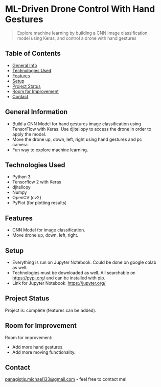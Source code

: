 # ML-Driven Drone Control With Hand Gestures
> Explore machine learning by building a CNN image classification model using Keras, and control a drone with hand gestures

## Table of Contents
* [General Info](#general-information)
* [Technologies Used](#technologies-used)
* [Features](#features)
* [Setup](#setup)
* [Project Status](#project-status)
* [Room for Improvement](#room-for-improvement)
* [Contact](#contact)


## General Information
- Build a CNN Model for hand gestures image classification using TensorFlow with Keras. Use djitellopy to access the drone
in order to apply the model.
- Move the drone up, down, left, right using hand gestures and pc camera.
- Fun way to explore machine learning.


## Technologies Used
- Python 3
- Tensorflow 2 with Keras
- djitellopy
- Numpy
- OpenCV (cv2)
- PyPlot (for plotting results)


## Features
- CNN Model for image classification.
- Move drone up, down, left, right.

## Setup
- Everything is run on Jupyter Notebook. Could be done on google colab as well.
- Technologies must be downloaded as well. All searchable on https://pypi.org/ and can be installed with pip.
- Link for Jupyter Notebook: https://jupyter.org/

## Project Status
Project is: complete (features can be added).


## Room for Improvement

Room for improvement:
- Add more hand gestures.
- Add more moving functionality.

## Contact
panagiotis.michael133@gmail.com - feel free to contact me!
